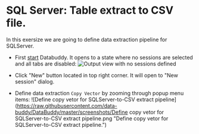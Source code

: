 # SQL Server: Table extract to CSV file.
In this exersize we are going to define data extraction pipeline for SQLServer.

- First [start](https://github.com/data-buddy/DataBuddy/blob/master/Docs/How_to_start_Databuddy.md) Databuddy. 
  It opens to a state where no sessions are selected and all tabs are disabled:
![Output view with no sessions defined](https://raw.githubusercontent.com/data-buddy/DataBuddy/master/screenshots/open_databuddy_no_sessions.png "Output view with no sessions defined")

- Click "New" button located in top right corner. It will open to "New session" dialog. 
-  Define data extraction `Copy Vector` by zooming through popup menu items:
![Define copy vetor for SQLServer-to-CSV extract pipeline](https://raw.githubusercontent.com/data-buddy/DataBuddy/master/screenshots/Define copy vetor for SQLServer-to-CSV extract pipeline.png "Define copy vetor for SQLServer-to-CSV extract pipeline.")







